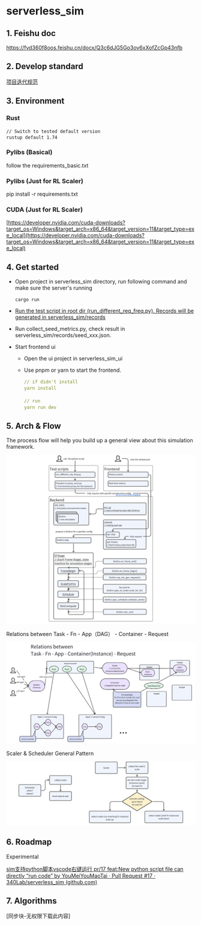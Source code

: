 # serverless_sim

## 1. Feishu doc

https://fvd360f8oos.feishu.cn/docx/Q3c6dJG5Go3ov6xXofZcGp43nfb

## 2. Develop standard

[项目迭代规范](https://fvd360f8oos.feishu.cn/wiki/PwQQwjt3liLWcXkoO1McqQrEnHb)

## 3. Environment

### Rust

``` Plaintext
// Switch to tested default version
rustup default 1.74
 ```

### Pylibs (Basical)

follow the requirements_basic.txt

### Pylibs (Just for RL Scaler)

pip install -r requirements.txt

### CUDA (Just for RL Scaler)

[https://developer.nvidia.com/cuda-downloads?target_os=Windows&target_arch=x86_64&target_version=11&target_type=exe_local](https://developer.nvidia.com/cuda-downloads?target_os=Windows&target_arch=x86_64&target_version=11&target_type=exe_local)

## 4. Get started

- Open project in serverless_sim directory, run following command and make sure the server's running

    ``` Plaintext
    cargo run
     ```

- [Run the test script in root dir (run_different_req_freq.py). Records will be generated in serverless_sim/records](https://github.com/340Lab/serverless_sim/blob/main/run_different_req_freq.py)

- Run collect_seed_metrics.py, check result in serverless_sim/records/seed_xxx.json.

- Start frontend ui

    - Open the ui project in serverless_sim_ui

    - Use pnpm or yarn to start the frontend.

        ``` YAML
        // if didn't install
        yarn install
        
        // run
        yarn run dev
         ```

## 5. Arch & Flow

The process flow will help you build up a general view about this simulation framework.

![图片](img_jpeg/image1.jpeg)

Relations between Task - Fn - App（DAG） - Container - Request

![图片](img_jpeg/image2.jpeg)

Scaler & Scheduler General Pattern

![图片](img_jpeg/image3.jpeg)

## 6. Roadmap

Experimental

[sim支持python脚本vscode右键运行 pr/17 feat:New python script file can directly “run code” by YouMeiYouMaoTai · Pull Request #17 · 340Lab/serverless_sim (github.com)](https://github.com/340Lab/serverless_sim/pull/17)

## 7. Algorithms





[同步块-无权限下载此内容]




